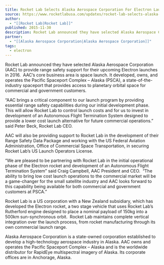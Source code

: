 ```yaml
---
title: Rocket Lab Selects Alaska Aerospace Corporation For Electron Launch Range Safety
source: https://www.rocketlabusa.com/updates/rocket-lab-selects-alaska-aerospace-corporation-for-electron-launch-range-safety/
author:
  - "[[Rocket Lab|Rocket Lab]]"
published: 2015-11-30
description: Rocket Lab announced they have selected Alaska Aerospace Corporation (AAC) to provide range safety support for their upcoming Electron launches in 2016. AAC’s core business area is space launch. It developed, owns, and operates the Pacific Spaceport Complex – Alaska (PSCA), a state-of-the-industry spaceport that provides access to planetary orbital space for commercial and government customers.
partner:
  - "[[Alaska Aerospace Corporation|Alaska Aerospace Corporation]]"
tags:
  - electron
---
```


Rocket Lab announced they have selected Alaska Aerospace Corporation (AAC) to provide range safety support for their upcoming Electron launches in 2016.  AAC’s core business area is space launch. It developed, owns, and operates the Pacific Spaceport Complex – Alaska (PSCA), a state-of-the-industry spaceport that provides access to planetary orbital space for commercial and government customers.

“AAC brings a critical component to our launch program by providing essential range safety capabilities during our initial development phase.  This will allow Rocket Lab to control launch costs and for us to invest in development of an Autonomous Flight Termination System designed to provide a lower cost launch alternative for future commercial operations.” said Peter Beck, Rocket Lab CEO.

AAC will also be providing support to Rocket Lab in the development of their Range Safety Data Package and working with the US Federal Aviation Administration, Office of Commercial Space Transportation, in securing Rocket Lab’s US Launch Operators License.

“We are pleased to be partnering with Rocket Lab in the initial operational phase of the Electron rocket and development of an Autonomous Flight Termination System” said Craig Campbell, AAC President and CEO.  “The ability to bring low cost launch operations to the commercial market will be a game-changer for the small satellite industry and AAC looks forward to this capability being available for both commercial and government customers at PSCA.”

Rocket Lab is a US corporation with a New Zealand subsidiary, which has developed the Electron rocket, a two stage vehicle that uses Rocket Lab’s Rutherford engine designed to place a nominal payload of 150kg into a 500km sun-synchronous orbit.  Rocket Lab maintains complete vertical integration over the launch process, from rocket manufacturing through its own commercial launch range.

Alaska Aerospace Corporation is a state-owned corporation established to develop a high-technology aerospace industry in Alaska. AAC owns and operates the Pacific Spaceport Complex – Alaska and is the worldwide distributor for RapidEye multispectral imagery of Alaska. Its corporate offices are in Anchorage, Alaska.